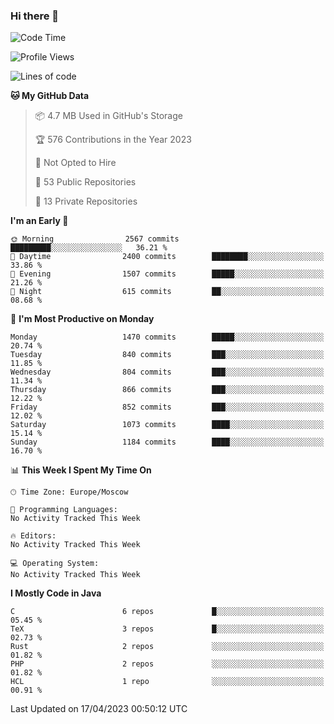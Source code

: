 ### Hi there 👋

<!--
**SemenMartynov/SemenMartynov** is a ✨ _special_ ✨ repository because its `README.md` (this file) appears on your GitHub profile.

Here are some ideas to get you started:

- 🔭 I’m currently working on ...
- 🌱 I’m currently learning ...
- 👯 I’m looking to collaborate on ...
- 🤔 I’m looking for help with ...
- 💬 Ask me about ...
- 📫 How to reach me: ...
- 😄 Pronouns: ...
- ⚡ Fun fact: ...
-->

<!--START_SECTION:waka-->
![Code Time](http://img.shields.io/badge/Code%20Time-0%20secs-blue)

![Profile Views](http://img.shields.io/badge/Profile%20Views-45-blue)

![Lines of code](https://img.shields.io/badge/From%20Hello%20World%20I%27ve%20Written-6.8%20million%20lines%20of%20code-blue)

**🐱 My GitHub Data** 

> 📦 4.7 MB Used in GitHub's Storage 
 > 
> 🏆 576 Contributions in the Year 2023
 > 
> 🚫 Not Opted to Hire
 > 
> 📜 53 Public Repositories 
 > 
> 🔑 13 Private Repositories 
 > 
**I'm an Early 🐤** 

```text
🌞 Morning                2567 commits        █████████░░░░░░░░░░░░░░░░   36.21 % 
🌆 Daytime                2400 commits        ████████░░░░░░░░░░░░░░░░░   33.86 % 
🌃 Evening                1507 commits        █████░░░░░░░░░░░░░░░░░░░░   21.26 % 
🌙 Night                  615 commits         ██░░░░░░░░░░░░░░░░░░░░░░░   08.68 % 
```
📅 **I'm Most Productive on Monday** 

```text
Monday                   1470 commits        █████░░░░░░░░░░░░░░░░░░░░   20.74 % 
Tuesday                  840 commits         ███░░░░░░░░░░░░░░░░░░░░░░   11.85 % 
Wednesday                804 commits         ███░░░░░░░░░░░░░░░░░░░░░░   11.34 % 
Thursday                 866 commits         ███░░░░░░░░░░░░░░░░░░░░░░   12.22 % 
Friday                   852 commits         ███░░░░░░░░░░░░░░░░░░░░░░   12.02 % 
Saturday                 1073 commits        ████░░░░░░░░░░░░░░░░░░░░░   15.14 % 
Sunday                   1184 commits        ████░░░░░░░░░░░░░░░░░░░░░   16.70 % 
```


📊 **This Week I Spent My Time On** 

```text
🕑︎ Time Zone: Europe/Moscow

💬 Programming Languages: 
No Activity Tracked This Week

🔥 Editors: 
No Activity Tracked This Week

💻 Operating System: 
No Activity Tracked This Week
```

**I Mostly Code in Java** 

```text
C                        6 repos             █░░░░░░░░░░░░░░░░░░░░░░░░   05.45 % 
TeX                      3 repos             █░░░░░░░░░░░░░░░░░░░░░░░░   02.73 % 
Rust                     2 repos             ░░░░░░░░░░░░░░░░░░░░░░░░░   01.82 % 
PHP                      2 repos             ░░░░░░░░░░░░░░░░░░░░░░░░░   01.82 % 
HCL                      1 repo              ░░░░░░░░░░░░░░░░░░░░░░░░░   00.91 % 
```




 Last Updated on 17/04/2023 00:50:12 UTC
<!--END_SECTION:waka-->
